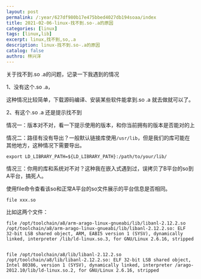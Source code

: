 ```yaml
---
layout: post
permalink: /:year/627df980b17e475bbed4027db194soaa/index
title: 2021-02-06-linux-找不到.so-.a的原因
categories: [linux]
tags: [linux,lib]
excerpt: linux,找不到,so,.a
description: linux-找不到.so-.a的原因
catalog: false
authro: 林兴洋
---
```



关于找不到.so .a的问题，记录一下我遇到的情况


1、没有这个.so .a，

这种情况比较简单，下载源码编译、安装某些软件能拿到.so .a 就去做就可以了。


2、有这个.so .a 还是提示找不到

情况一：版本对不对，看一下提示使用的版本，和你当前拥有的版本是否能对的上


情况二：路径有没有导出？一般默认链接库使用`/usr/lib`，但是我们的库可能在其他地方，这种情况下需要导出。

```
export LD_LIBRARY_PATH=${LD_LIBRARY_PATH}:/path/to/your/lib/
```


情况三：你用的库和系统对不对？这种我在嵌入式遇到过，误拷贝了B平台的so到A平台，搞死人。

使用file命令查看该so和正常A平台的so文件展示的平台信息是否相同。
```
file xxx.so
```

比如这两个文件：
```
file /opt/toolchain/a8/arm-arago-linux-gnueabi/lib/libanl-2.12.2.so
/opt/toolchain/a8/arm-arago-linux-gnueabi/lib/libanl-2.12.2.so: ELF 32-bit LSB shared object, ARM, EABI5 version 1 (SYSV), dynamically linked, interpreter /lib/ld-linux.so.3, for GNU/Linux 2.6.16, stripped


file /opt/toolchain/a8/lib/libanl-2.12.2.so 
/opt/toolchain/a8/lib/libanl-2.12.2.so: ELF 32-bit LSB shared object, Intel 80386, version 1 (SYSV), dynamically linked, interpreter /arago-2012.10/lib/ld-linux.so.2, for GNU/Linux 2.6.16, stripped
```

